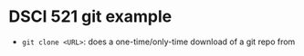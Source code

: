 # DSCI 521 git example

- `git clone <URL>`: does a one-time/only-time download of a git repo from <URL>
